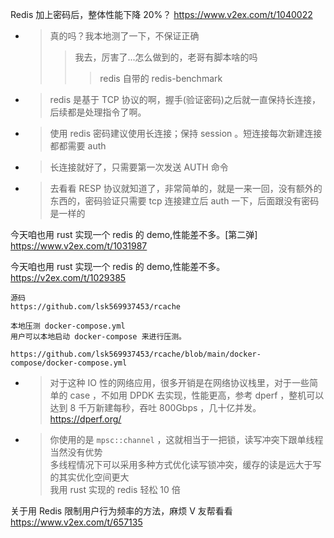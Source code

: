 
Redis 加上密码后，整体性能下降 20%？ https://www.v2ex.com/t/1040022
- > 真的吗？我本地测了一下，不保证正确
  >> 我去，厉害了...怎么做到的，老哥有脚本啥的吗
  >>> redis 自带的 redis-benchmark
- > redis 是基于 TCP 协议的啊，握手(验证密码)之后就一直保持长连接，后续都是处理指令了啊。
- > 使用 redis 密码建议使用长连接；保持 session 。短连接每次新建连接都都需要 auth
- > 长连接就好了，只需要第一次发送 AUTH 命令
- > 去看看 RESP 协议就知道了，非常简单的，就是一来一回，没有额外的东西的，密码验证只需要 tcp 连接建立后 auth 一下，后面跟没有密码是一样的

今天咱也用 rust 实现一个 redis 的 demo,性能差不多。[第二弹] https://www.v2ex.com/t/1031987

今天咱也用 rust 实现一个 redis 的 demo,性能差不多。 https://v2ex.com/t/1029385
```console
源码
https://github.com/lsk569937453/rcache

本地压测 docker-compose.yml
用户可以本地启动 docker-compose 来进行压测。

https://github.com/lsk569937453/rcache/blob/main/docker-compose/docker-compose.yml
```
- > 对于这种 IO 性的网络应用，很多开销是在网络协议栈里，对于一些简单的 case ，不如用 DPDK 去实现，性能更高，参考 dperf ，整机可以达到 8 千万新建每秒，吞吐 800Gbps ，几十亿并发。 https://dperf.org/
- > 你使用的是 `mpsc::channel` ，这就相当于一把锁，读写冲突下跟单线程当然没有优势 <br> 多线程情况下可以采用多种方式优化读写锁冲突，缓存的读是远大于写的其实优化空间更大 <br> 我用 rust 实现的 redis 轻松 10 倍

关于用 Redis 限制用户行为频率的方法，麻烦 V 友帮看看 https://www.v2ex.com/t/657135
